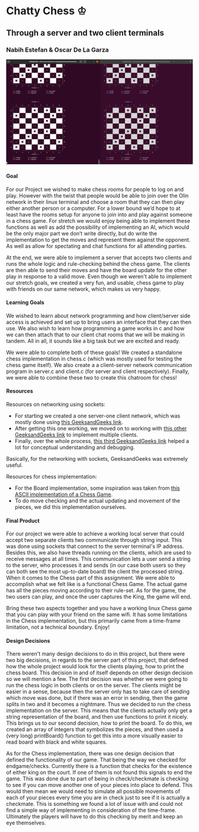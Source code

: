 # Chatty Chess &#9812;
## Through a server and two client terminals
### Nabih Estefan & Oscar De La Garza

[//]: <> (Reflect on the outcome of the project in terms of your learning goals.  Between the lower and upper bounds you identified in the proposal, where did your project end up?  Did you achieve your learning goals?)

![Image of game](/imgs/players.png)

[//]: <> (What is the goal of your project; for example, what do you plan to make, and what should it do?)
#### Goal
For our Project we wished to make chess rooms for people to log on and play. However with the twist that people would be able to join over the Olin network in their linux terminal and choose a room that they can then play either another person or a computer. For a lower bound we’d hope to at least have the rooms setup for anyone to join into and play against someone in a chess game. For stretch we would enjoy being able to implement these functions as well as add the possibility of implementing an AI, which would be the only major part we don’t write directly, but do write the implementation to get the moves and represent them against the opponent. As well as allow for spectating and chat functions for all attending parties.

At the end, we were able to implement a server that accepts two clients and runs the whole logic and rule-checking behind the chess game. The clients are then able to send their moves and have the board update for the other play in response to a valid move. Even though we weren't able to implement our stretch goals, we created a very fun, and usable, chess game to play with friends on our same network, which makes us very happy.

[//]: <> (What are your learning goals; that is, what do you intend to achieve by working on this project?)
#### Learning Goals
We wished to learn about network programming and how client/server side access is achieved and set up to bring users an interface that they can then use. We also wish to learn how programming a game works in c and how we can then attach that to our client chat rooms that we will be making in tandem. All in all, it sounds like a big task but we are excited and ready.

We were able to complete both of these goals! We created a standalone chess implementation in chess.c (which was mostly used for testing the chess game itself). We also create a a client-server network communication program  in server.c and client.c (for server and client respectively). Finally, we were able to combine these two to create this chatroom for chess!

[//]: <> (What resources did you find that were useful to you.  If you found any resources you think I should add to the list on the class web page, please email them to me.)
#### Resources
Resources on networking using sockets:  
- For starting we created a one server-one client network, which was mostly done using [this GeeksandGeeks link](https://www.geeksforgeeks.org/tcp-server-client-implementation-in-c/).  
- After getting this one working, we moved on to working with [this other GeeksandGeeks link](https://www.geeksforgeeks.org/socket-programming-in-cc-handling-multiple-clients-on-server-without-multi-threading/) to implement multiple clients.  
- Finally, over the whole process, [this third GeeksandGeeks link](https://www.geeksforgeeks.org/socket-programming-cc/) helped a lot for conceptual understanding and debugging.  

Basically, for the networking with sockets, GeeksandGeeks was extremely useful.

Resources for chess implementation:
- For the Board implementation, some inspiration was taken from [this ASCII implementation of a Chess Game](https://github.com/Parigyan/ASCII-Chess).
- To do move checking and the actual updating and movement of the pieces, we did this implementation ourselves.

[//]: <> (What were you able to get done?  Include in the report whatever evidence is appropriate to demonstrate the outcome of the project.  Consider including snippets of code with explanation. do not paste in large chunks of unexplained code.  Consider including links to relevant files.  And do include output from the program you wrote.)
#### Final Product
For our project we were able to achieve a working local server that could accept two separate clients two communicate through string input. This was done using sockets that connect to the server terminal's IP address. Besides this, we also have threads running on the clients, which are used to receive messages at all times. This communication lets a user send a string to the server, who processes it and sends (in our case both users so they can both see the most up-to-date board) the client the processed string.
When it comes to the Chess part of this assignment. We were able to accomplish what we felt like is a functional Chess Game. The actual game has all the pieces moving according to their rule-set. As for the game, the two users can play, and once the user captures the King, the game will end.

Bring these two aspects together and you have a working linux Chess game that you can play with your friend on the same wifi. It has some limitations in the Chess implementation, but this primarily came from a time-frame limitation, not a technical boundary. Enjoy!

[//]: <> (Explain at least one design decision you made.  Were there several ways to do something?  Which did you choose and why?)
#### Design Decisions
There weren't many design decisions to do in this project, but there were two big decisions, in regards to the server part of this project, that defined how the whole project would look for the clients playing, how to print the chess board. This decision in and of itself depends on other design decision so we will mention a few. The first decision was whether we were going to run the chess logic in both clients or on the server. The clients might be easier in a sense, because then the server only has to take care of sending which move was done, but if there was an error in sending, then the game splits in two and it becomes a nightmare. Thus we decided to run the chess implementation on the server. This means that the clients actually only get a string representation of the board, and then use functions to print it nicely.  
This brings us to our second decision, how to print the board. To do this, we created an array of integers that symbolizes the pieces, and then used a (very long) printBoard() function to get this into a more visually easier to read board with black and white squares.

As for the Chess implementation, there was one design decision that defined the functionality of our game. That being the way we checked for endgame/checks. Currently there is a function that checks for the existence of either king on the court. If one of them is not found this signals to end the game.
This was done due to part of being in check/checkmate is checking to see if you can move another one of your pieces into place to defend. This would then mean we would need to simulate all possible movements of each of your pieces every time you are in check just to see if it is actually a checkmate. This is something we found a lot of issue with and could not find a simple way of implementing in consideration of the time-frame. Ultimately the players will have to do this checking by merit and keep an eye themselves.


[//]: <> (You will probably want to present a few code snippets that present the most important parts of your implementation.  You should not paste in large chunks of code or put them in the Appendix.  You can provide a link to a code file, but the report should stand alone; I should not have to read your code files to understand what you did.)

[//]: <> (Audience: Target an external audience that wants to know what you did and why.  More specifically, think about students in future versions of SoftSys who might want to work on a related project.  Also think about people who might look at your online portfolio to see what you know, what you can do, and how well you can communicate.)
